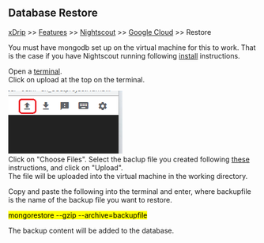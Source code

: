 ## Database Restore
[xDrip](../../README.md) >> [Features](../Features_page.md) >> [Nightscout](../Nightscout_page.md) >> [Google Cloud](./GoogleCloud.md) >> Restore  
  
You must have mongodb set up on the virtual machine for this to work.  That is the case if you have Nightscout running following [install](./GoogleCloud.md) instructions.  
  
Open a [terminal](./Terminal.md).  
Click on upload at the top on the terminal.  
  
![](./images/Upload.png)  
Click on "Choose Files".  Select the baclup file you created following [these](./DatabaseBackup.md) instructions, and click on "Upload".  
The file will be uploaded into the virtual machine in the working directory.  

Copy and paste the following into the terminal and enter, where backupfile is the name of the backup file you want to restore.  
  
<mark>mongorestore --gzip --archive=backupfile</mark>  
  
The backup content will be added to the database.     
  
  
